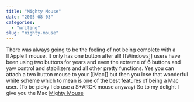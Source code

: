 ```yaml
---
title: "Mighty Mouse"
date: "2005-08-03"
categories: 
  - "writing"
slug: "mighty-mouse"
---
```


There was always going to be the feeling of not being complete with a \[\[Apple\]\] mouse. It only has one button after all! \[\[Windows\]\] users have been using two buttons for years and even the extreme of 6 buttons and yaw control and stabilizers and all other pretty functions. Yes you can attach a two button mouse to your \[\[Mac\]\] but then you lose that wonderful white scheme which to mean is one of the best features of being a Mac user. (To be picky I do use a S+ARCK mouse anyway) So to my delight I give you the Mac [Mighty Mouse](https://www.apple.com/mightymouse/)  
